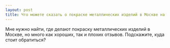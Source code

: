 ```yaml
---
layout: post 
title: Что можете сказать о покраске металлических изделий в Москве на заказ? 
--- 
```

Мне нужно найти, где делают покраску металлических изделий в Москве, но много как хороших, так и плохих отзывов. Подскажите, куда стоит обратиться? 
